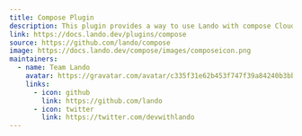 ```yaml
---
title: Compose Plugin
description: This plugin provides a way to use Lando with compose Cloud.
link: https://docs.lando.dev/plugins/compose
source: https://github.com/lando/compose
image: https://docs.lando.dev/compose/images/composeicon.png
maintainers:
  - name: Team Lando
    avatar: https://gravatar.com/avatar/c335f31e62b453f747f39a84240b3bbd
    links:
      - icon: github
        link: https://github.com/lando
      - icon: twitter
        link: https://twitter.com/devwithlando
---
```


